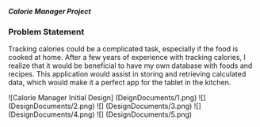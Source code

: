 ***Calorie Manager Project***

### Problem Statement
Tracking calories could be a complicated task, especially if the food is cooked at home.
After a few years of experience with tracking calories, I realize that it would be beneficial to 
have my own database with foods and recipes. This application would assist in storing and
retrieving calculated  data, which would make it a perfect app for the tablet in the kitchen.
 
 ![Calorie Manager Initial Design] (DeignDocuments/1.png)
 ![] (DesignDocuments/2.png)
 ![] (DesignDocuments/3.png)
 ![] (DesignDocuments/4.png)
 ![] (DesignDocuments/5.png)


